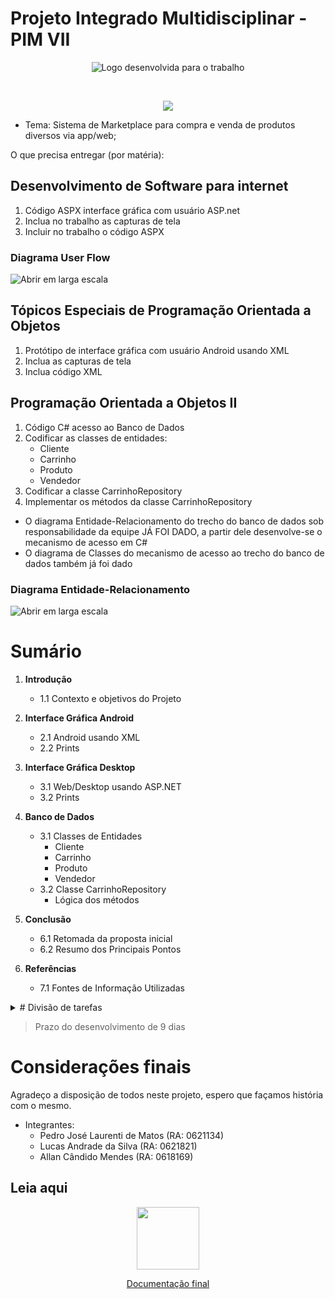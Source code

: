 
# Projeto Integrado Multidisciplinar - PIM VII

<div align="center">

![Logo desenvolvida para o trabalho](./img/PIM-VIII-LOGO.png)

<br>

![](https://geps.dev/progress/10)

</div>

- Tema: Sistema de Marketplace para compra e venda de produtos diversos via app/web;

O que precisa entregar (por matéria):

## Desenvolvimento de Software para internet
1. Código ASPX interface gráfica com usuário ASP.net
2. Inclua no trabalho as capturas de tela
3. Incluir no trabalho o código ASPX

### Diagrama User Flow

![[Abrir em larga escala](./img/User-Flow.pdf)](./img/User-Flow.png)


## Tópicos Especiais de Programação Orientada a Objetos
1. Protótipo de interface gráfica com usuário Android usando XML
2. Inclua as capturas de tela
3. Inclua código XML


## Programação Orientada a Objetos II
1. Código C# acesso ao Banco de Dados
2. Codificar as classes de entidades:
    - Cliente
    - Carrinho
    - Produto
    - Vendedor
3. Codificar a classe CarrinhoRepository
4. Implementar os métodos da classe CarrinhoRepository

- O diagrama Entidade-Relacionamento do trecho do banco de dados sob responsabilidade da equipe JÁ FOI DADO, a partir dele desenvolve-se o mecanismo de acesso em C#
- O diagrama de Classes do mecanismo de acesso ao trecho do banco de dados também já foi dado

### Diagrama Entidade-Relacionamento

![[Abrir em larga escala](./img/Diagrama-Entidade-Relacionamento.pdf)](./img/Diagrama-Entidade-Relacionamento.png)


# Sumário

1. **Introdução**
    - 1.1 Contexto e objetivos do Projeto

2. **Interface Gráfica Android**
    - 2.1 Android usando XML
    - 2.2 Prints

3. **Interface Gráfica Desktop**
    - 3.1 Web/Desktop usando ASP.NET
    - 3.2 Prints 

4. **Banco de Dados**
    - 3.1 Classes de Entidades
        - Cliente
        - Carrinho
        - Produto
        - Vendedor
    - 3.2 Classe CarrinhoRepository
        - Lógica dos métodos

5. **Conclusão**
    - 6.1 Retomada da proposta inicial
    - 6.2 Resumo dos Principais Pontos

6. **Referências**
    - 7.1 Fontes de Informação Utilizadas


<details>

<summary> # Divisão de tarefas </summary>

- [ ] Dia 1:

| Quem fará | Tempo de Execução  | Descrição                                                         | 
|-----------|--------------------|-------------------------------------------------------------------|
| Pedro     | | |
| Lucas     | | |
| Allan     | | |

- [ ] Dia 2:

| Quem fará | Tempo de Execução  | Descrição                                                         | 
|-----------|--------------------|-------------------------------------------------------------------|
| Pedro     | | |
| Lucas     | | |
| Allan     | | |

- [ ] Dia 3:

| Quem fará | Tempo de Execução  | Descrição                                                         | 
|-----------|--------------------|-------------------------------------------------------------------|
| Pedro     | | |
| Lucas     | | |
| Allan     | | |

- [ ] Dia 4:

| Quem fará | Tempo de Execução  | Descrição                                                         | 
|-----------|--------------------|-------------------------------------------------------------------|
| Pedro     | | |
| Lucas     | | |
| Allan     | | |

- [ ] Dia 5:

| Quem fará | Tempo de Execução  | Descrição                                                         | 
|-----------|--------------------|-------------------------------------------------------------------|
| Pedro     | | |
| Lucas     | | |
| Allan     | | |

- [ ] Dia 6:

| Quem fará | Tempo de Execução  | Descrição                                                         | 
|-----------|--------------------|-------------------------------------------------------------------|
| Pedro     | | |
| Lucas     | | |
| Allan     | | |

- [ ] Dia 7:

| Quem fará | Tempo de Execução  | Descrição                                                         | 
|-----------|--------------------|-------------------------------------------------------------------|
| Pedro     | | |
| Lucas     | | |
| Allan     | | |

- [ ] Dia 8:

| Quem fará | Tempo de Execução  | Descrição                                                         | 
|-----------|--------------------|-------------------------------------------------------------------|
| Pedro     | | |
| Lucas     | | |
| Allan     | | |

- [ ] Dia 9:

| Quem fará | Tempo de Execução  | Descrição                                                         | 
|-----------|--------------------|-------------------------------------------------------------------|
| Pedro     | | |
| Lucas     | | |
| Allan     | | |

</details>

> Prazo do desenvolvimento de 9 dias

# Considerações finais

Agradeço a disposição de todos neste projeto, espero que façamos história com o mesmo.

- Integrantes:
  - Pedro José Laurenti de Matos (RA: 0621134)
  - Lucas Andrade da Silva (RA: 0621821)
  - Allan Cândido Mendes (RA: 0618169)

## Leia aqui

<center>

<img src="img/latex.png" width='100'>

[Documentação final](https://www.pedrolaurenti.orbytesistemas.com/pimviii/PIM-VII.pdf) 

</center>